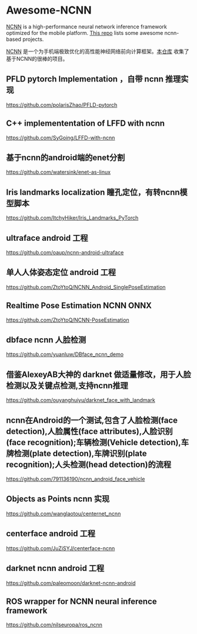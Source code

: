 # Awesome-NCNN

[NCNN](https://github.com/tencent/ncnn) is a high-performance neural network inference framework optimized for the mobile platform. [This repo](https://github.com/zchrissirhcz/awesome-ncnn) lists some awesome ncnn-based projects.

[NCNN](https://github.com/tencent/ncnn) 是一个为手机端极致优化的高性能神经网络前向计算框架。[本仓库](https://github.com/zchrissirhcz/awesome-ncnn) 收集了基于NCNN的很棒的项目。


## PFLD pytorch Implementation ，自带 ncnn 推理实现

https://github.com/polarisZhao/PFLD-pytorch



## C++ implemententation of LFFD with ncnn

https://github.com/SyGoing/LFFD-with-ncnn



## 基于ncnn的android端的enet分割

https://github.com/watersink/enet-as-linux





## Iris landmarks localization 瞳孔定位，有转ncnn模型脚本

https://github.com/ItchyHiker/Iris_Landmarks_PyTorch




## ultraface android 工程

https://github.com/oaup/ncnn-android-ultraface





## 单人人体姿态定位 android 工程

https://github.com/ZtoYtoQ/NCNN_Android_SinglePoseEstimation



## Realtime Pose Estimation NCNN ONNX 

https://github.com/ZtoYtoQ/NCNN-PoseEstimation



## dbface ncnn 人脸检测

https://github.com/yuanluw/DBface_ncnn_demo



## 借鉴AlexeyAB大神的 darknet 做适量修改，用于人脸检测以及关键点检测,支持ncnn推理

https://github.com/ouyanghuiyu/darknet_face_with_landmark



## ncnn在Android的一个测试,包含了人脸检测(face detection),人脸属性(face attributes),人脸识别(face recognition);车辆检测(Vehicle detection),车牌检测(plate detection),车牌识别(plate recognition);人头检测(head detection)的流程

https://github.com/791136190/ncnn_android_face_vehicle



## Objects as Points ncnn 实现

https://github.com/wanglaotou/centernet_ncnn



## centerface android 工程

https://github.com/JuZiSYJ/centerface-ncnn



## darknet ncnn android 工程

https://github.com/paleomoon/darknet-ncnn-android



## ROS wrapper for NCNN neural inference framework

https://github.com/nilseuropa/ros_ncnn